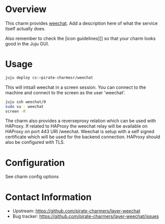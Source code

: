 # Overview

This charm provides [weechat][weechat]. Add a description here of what the service
itself actually does.

Also remember to check the [icon guidelines][] so that your charm looks good
in the Juju GUI.

# Usage

```bash
juju deploy cs:~pirate-charmesr/weechat
```

This will intsall weechat in a screen session. You can connect to the machine
and connect to the screen as the user 'weechat'.

```bash
juju ssh weechat/0
sudo su - weechat
screen -R
```

The charm also provides a reverseproxy relation which can be used with HAProxy.
If related to HAProxy the weechat relay will be available on HAProxy on port 443
URI /weechat. Weechat is setup with a self signed certificate which will be used
for the backend connection. HAProxy should also be configured with TLS.

# Configuration

See charm config options

# Contact Information

  - Upstream: https://github.com/pirate-charmers/layer-weechat
  - Bug tracker: https://github.com/pirate-charmers/layer-weechat/issues

[weechat]: https://weechat.org/
